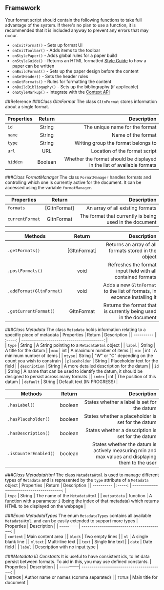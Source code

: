 ## Framework
Your format script should contain the following functions to take full advantage of the system. If there's no plan to use a function, it is recommended that it is included anyway to prevent any errors that may occur.

* `onInitFormat()` - Sets up format UI
* `onInitToolbar()` - Adds items to the toolbar
* `onStylePaper()` - Adds global rules for a paper build
* `onStyleGuide()` - Returns an HTML formatted <a href='?Formats/Style_Guide'>Style Guide</a> to how a paper can be written
* `onBuildFormat()` - Sets up the paper design before the content
* `onSetHeader()` - Sets the header rules
* `onGetFormats()` - Rules for formatting the content
* `onBuildBibliogaphy()` - Sets up the bibliography (if applicable)
* `onStyleMarkup()` - Integrate with the <a href='?User%20Interfacing/Context_API'>Context API</a>

##Reference
###*Class GltnFormat*
The class `GltnFormat` stores information about a single format.

| Properties   | Return  | Description                                 |
| ----------   | :-----: | ------------------------------------------: |  
| `id`     | String  | The unique name for the format       |
| `name`        | String     | Name of the format                | 
| `type  `     | String  | Writing group the format belongs to                     |
| `url  `       | URL  | Location of the format script            |
| `hidden    `   | Boolean    | Whether the format should be displayed in the list of available formats|

###*Class FormatManager*
The class `FormatManager` handles formats and controlling which one is currently active for the document. It can be accessed using the variable `formatManager`.

| Properties   | Return  | Description                                 |
| ----------   | :-----: | ------------------------------------------: |  
| `formats`     | [GltnFormat]  | An array of all existing formats       |
| `currentFormat`        | GltnFormat     | The format that currently is being used in the document           | 

| Methods    | Return  | Description                                                       |
| ---------- | :-----: | ----------------------------------------------------------------: |
| `.getFormats()` | [GltnFormat]    | Returns an array of all formats stored in the object                    |
| `.postFormats()` | void   | Refreshes the format input field with all contained formats                    |
| `.addFormat(GltnFormat)`   | void    | Adds a new `GltnFormat` to the list of formats, in escence installing it |
| `.getCurrentFormat()`   | GltnFormat    | Returns the format that is currently being used in the document |

###*Class Metadata*
The class `Metadata` holds information relating to a specific piece of metadata
| Properties   | Return  | Description                                 |
| ----------   | :-----: | ------------------------------------------: |  
| `type`     | String  | A String pointing to a `MetadataHtml` object      |
| `label`        | String     | A title for the datum           | 
| `max`        | int     | A maximum number of items      | 
| `min`        | int     | A minimum number of items      | 
| `mtype`        | String     | "W" or "C" depending on the count you wish to constrain      | 
| `placeholder`        | String     | Placeholder text for the field      | 
| `description`        | String     | A more detailed description for the datum      | 
| `id`        | String     | A name that can be used to identify the datum, it should be designed to persist across many formats      | 
| `index`        | int     | The position of this datum     | 
| `default`        | String     | Default text (IN PROGRESS)     | 

| Methods    | Return  | Description                                                       |
| ---------- | :-----: | ----------------------------------------------------------------: |
| `.hasLabel()` | boolean    | States whether a label is set for the datum                    |
| `.hasPlaceholder()` | boolean   | States whether a placeholder is set for the datum                   |
| `.hasDescription()`   | boolean    | States whether a description is set for the datum |
| `.isCounterEnabled()`   | boolean    | States whether the datum is actively measuring min and max values and displaying them to the user |

###*Class MetadataHtml*
The class `MetadataHtml` is used to manage different types of `Metadata` and is represented by the `type` attribute of a `Metadata` object
| Properties   | Return  | Description                                 |
| ----------   | :-----: | ------------------------------------------: |  
| `type`     | String  | The name of the `MetadataHtml`      |
| `outputdata`        | function     | A function with a parameter `i` (being the index of that metadata) which returns HTML to be displayed on the webpage  | 

###*Enum MetadataTypes*
The enum `MetadataTypes` contains all available `MetadataHtml`, and can be easily extended to support more types
| Properties | Description                                 |
| ----------| ------------------------------------------: |  
| `content`    | Main content area    |
| `block`    | Two empty lines   |
| `nl`    | A single blank line  |
| `mltext`    | Multi-line text  |
| `text`    | Single line text  |
| `date`    | Date field |
| `label`    | Description with no input type |

###*Metadata ID Constants*
It is useful to have consistent ids, to let data persist between formats. To aid in this, you may use defined constants.
| Properties | Description                                 |
| ----------| ------------------------------------------: |  
| `AUTHOR`    | Author name or names (comma separated)    |
| `TITLE`    | Main title for document   |